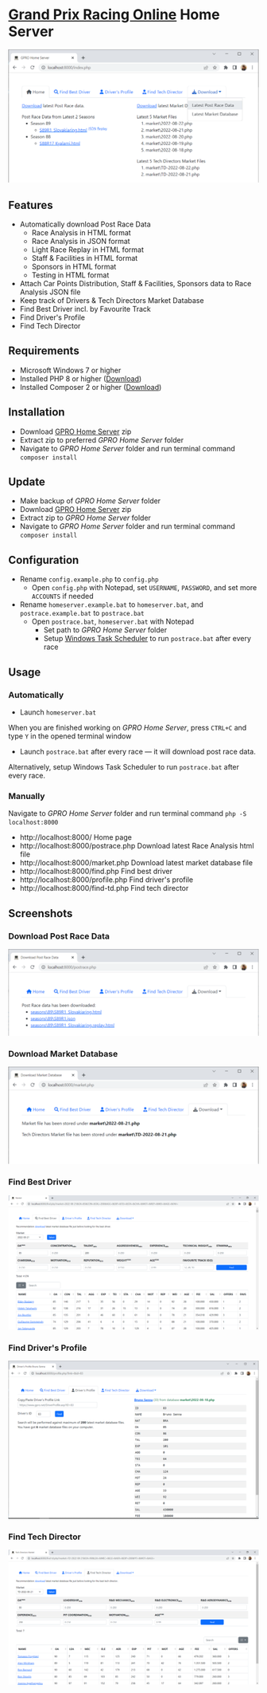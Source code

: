 # [Grand Prix Racing Online](https://www.gpro.net) Home Server
![](screenshots/home.png)

## Features
- Automatically download Post Race Data
  - Race Analysis in HTML format
  - Race Analysis in JSON format
  - Light Race Replay in HTML format
  - Staff & Facilities in HTML format
  - Sponsors in HTML format
  - Testing in HTML format
- Attach Car Points Distribution, Staff & Facilities, Sponsors data to Race Analysis JSON file
- Keep track of Drivers & Tech Directors Market Database
- Find Best Driver incl. by Favourite Track
- Find Driver's Profile
- Find Tech Director

## Requirements
- Microsoft Windows 7 or higher
- Installed PHP 8 or higher ([Download](https://windows.php.net/download))
- Installed Composer 2 or higher ([Download](https://getcomposer.org/doc/00-intro.md#installation-windows))

## Installation
- Download [GPRO Home Server](https://github.com/farkhad/gpro/archive/refs/heads/main.zip) zip
- Extract zip to preferred *GPRO Home Server* folder
- Navigate to *GPRO Home Server* folder and run terminal command `composer install`

## Update
- Make backup of *GPRO Home Server* folder
- Download [GPRO Home Server](https://github.com/farkhad/gpro/archive/refs/heads/main.zip) zip
- Extract zip to *GPRO Home Server* folder
- Navigate to *GPRO Home Server* folder and run terminal command `composer install`

## Configuration
- Rename `config.example.php` to `config.php`
  - Open `config.php` with Notepad, set `USERNAME`, `PASSWORD`, and set more `ACCOUNTS` if needed 
- Rename `homeserver.example.bat` to `homeserver.bat`, and `postrace.example.bat` to `postrace.bat`
  - Open `postrace.bat`, `homeserver.bat` with Notepad
    - Set path to *GPRO Home Server* folder
    - Setup [Windows Task Scheduler](https://en.wikipedia.org/wiki/Windows_Task_Scheduler) to run `postrace.bat` after every race

## Usage
### Automatically
- Launch `homeserver.bat` 

When you are finished working on *GPRO Home Server*, press `CTRL+C` and type `Y` in the opened terminal window
- Launch `postrace.bat` after every race &mdash; it will download post race data. 

Alternatively, setup Windows Task Scheduler to run `postrace.bat` after every race.

### Manually
Navigate to *GPRO Home Server* folder and run terminal command `php -S localhost:8000`
- http://localhost:8000/ Home page
- http://localhost:8000/postrace.php Download latest Race Analysis html file
- http://localhost:8000/market.php Download latest market database file
- http://localhost:8000/find.php Find best driver
- http://localhost:8000/profile.php Find driver's profile
- http://localhost:8000/find-td.php Find tech director

## Screenshots
### Download Post Race Data
![](screenshots/postrace.png)
### Download Market Database
![](screenshots/market.png)
### Find Best Driver
![](screenshots/find.png)
### Find Driver's Profile
![](screenshots/profile.png)
### Find Tech Director
![](screenshots/find-td.png)
